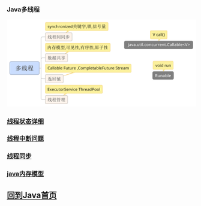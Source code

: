 
### __Java多线程__

![线程核心](多线程.svg)

### [线程状态详细](./线程状态.md)

### **[线程中断问题](./线程中断问题.md)**

### **[线程同步](./synchronized.md)**

### **[java内存模型](./java内存模型.md)**



## [回到Java首页](../index.md)



































